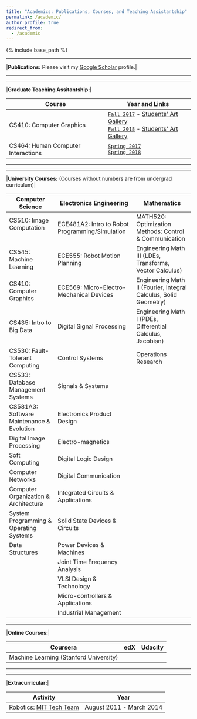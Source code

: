 ```yaml
---
title: "Academics: Publications, Courses, and Teaching Assistantship"
permalink: /academic/
author_profile: true
redirect_from:
  - /academic
---
```


{% include base_path %}

*****************

|**Publications:** Please visit my [Google Scholar](https://scholar.google.com/citations?user=O3IPYzIAAAAJ&hl=en) profile.|


*****************

*****************


|**Graduate Teaching Assitantship:**|

| Course | Year and Links |
| ------------- | ------------- |
| CS410: Computer Graphics  | [`Fall 2017`](https://www.cs.colostate.edu/~cs410/yr2017fa/) - [Students' Art Gallery](https://gurumulay.github.io/images/cg/IMG_9389.jpg) <br> [`Fall 2018`](https://www.cs.colostate.edu/~cs410/yr2018fa/) - [Students' Art Gallery](https://gurumulay.github.io/images/500x300.png)      |
| CS464: Human Computer Interactions | [`Spring 2017`](https://www.cs.colostate.edu/~cs464/yr2017sp/) <br> [`Spring 2018`](https://www.cs.colostate.edu/~cs464/yr2018sp/)        |


*****************

*****************


|**University Courses:** (Courses without numbers are from undergrad curriculum)|

| Computer Science | Electronics Engineering  | Mathematics |
| --------- | ------------- | ----- |
| CS510: Image Computation &nbsp; &nbsp; &nbsp; &nbsp; &nbsp;   | ECE481A2: Intro to Robot Programming/Simulation       | MATH520: Optimization Methods: Control & Communication |
| CS545: Machine Learning                                       | ECE555: Robot Motion Planning                         | Engineering Math III (LDEs, Transforms, Vector Calculus)                      |
| CS410: Computer Graphics                                      | ECE569: Micro-Electro-Mechanical Devices              | Engineering Math II (Fourier, Integral Calculus, Solid Geometry)                      |
| CS435: Intro to Big Data                                      | Digital Signal Processing                             | Engineering Math I (PDEs, Differential Calculus, Jacobian)                      |
| CS530: Fault-Tolerant Computing                               | Control Systems                                       | Operations Research            |
| CS533: Database Management Systems                            | Signals & Systems                                     ||
| CS581A3: Software Maintenance & Evolution                     | Electronics Product Design                            ||
| Digital Image Processing                                      | Electro-magnetics                                     ||
| Soft Computing                                                | Digital Logic Design                                  ||
| Computer Networks                                             | Digital Communication                                 ||
| Computer Organization & Architecture                          | Integrated Circuits & Applications                    ||
| System Programming & Operating Systems                        | Solid State Devices & Circuits                        ||
| Data Structures                                               | Power Devices & Machines                              ||
|                                                               | Joint Time Frequency Analysis                         ||
|                                                               | VLSI Design & Technology                              ||
|                                                               | Micro-controllers & Applications                      ||
|                                                               | Industrial Management                                 ||


*************************

|**Online Courses:**|

| Coursera | edX  | Udacity |
| --------- | ------------- | -------- |
| Machine Learning (Stanford University)  |  |  |


*****************

*****************


|**Extracurricular:**|

| Activity | Year |
| ------------ | ------------- |
| Robotics: [MIT Tech Team](robocon.in) | August 2011 - March 2014 |



